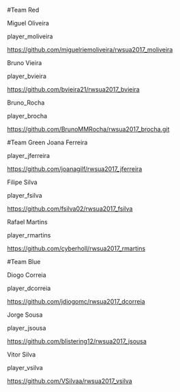 #Team Red

Miguel Oliveira

player_moliveira

https://github.com/miguelriemoliveira/rwsua2017_moliveira

Bruno Vieira

player_bvieira

https://github.com/bvieira21/rwsua2017_bvieira

Bruno_Rocha

player_brocha

https://github.com/BrunoMMRocha/rwsua2017_brocha.git

#Team Green
Joana Ferreira

player_jferreira

https://github.com/joanagilf/rwsua2017_jferreira

Filipe Silva

player_fsilva

https://github.com/fsilva02/rwsua2017_fsilva

Rafael Martins

player_rmartins

https://github.com/cyberholl/rwsua2017_rmartins

#Team Blue

Diogo Correia

player_dcorreia

https://github.com/jdiogomc/rwsua2017_dcorreia

Jorge Sousa

player_jsousa

https://github.com/blistering12/rwsua2017_jsousa

Vitor Silva

player_vsilva

https://github.com/VSilvaa/rwsua2017_vsilva